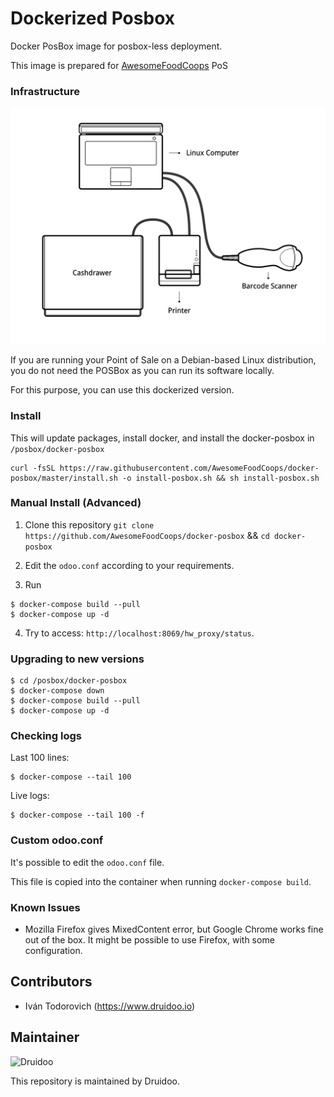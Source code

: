 # Dockerized Posbox

Docker PosBox image for posbox-less deployment.

This image is prepared for [AwesomeFoodCoops](https://github.com/AwesomeFoodCoops/odoo-production) PoS

### Infrastructure

![](https://raw.githubusercontent.com/AwesomeFoodCoops/docker-posbox/master/readme/posboxless_setup.png)

If you are running your Point of Sale on a Debian-based Linux distribution,
you do not need the POSBox as you can run its software locally.

For this purpose, you can use this dockerized version.

### Install

This will update packages, install docker, and install the docker-posbox
in `/posbox/docker-posbox`

```
curl -fsSL https://raw.githubusercontent.com/AwesomeFoodCoops/docker-posbox/master/install.sh -o install-posbox.sh && sh install-posbox.sh

```

### Manual Install (Advanced)

1. Clone this repository `git clone https://github.com/AwesomeFoodCoops/docker-posbox` && `cd docker-posbox`

2. Edit the `odoo.conf` according to your requirements.

3. Run
```
$ docker-compose build --pull
$ docker-compose up -d
```

4. Try to access: `http://localhost:8069/hw_proxy/status`.

### Upgrading to new versions

```
$ cd /posbox/docker-posbox
$ docker-compose down
$ docker-compose build --pull
$ docker-compose up -d
```

### Checking logs


Last 100 lines:

```
$ docker-compose --tail 100
```

Live logs:

```
$ docker-compose --tail 100 -f
```

### Custom odoo.conf

It's possible to edit the `odoo.conf` file.

This file is copied into the container when running `docker-compose build`.

### Known Issues

- Mozilla Firefox gives MixedContent error, but Google Chrome works fine out of the box.
It might be possible to use Firefox, with some configuration.

## Contributors

* Iván Todorovich (https://www.druidoo.io)

## Maintainer

<img src="https://www.druidoo.io/web/image/1136/druidoo14-09.png" 
alt="Druidoo" width="200"/>

This repository is maintained by Druidoo.

